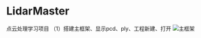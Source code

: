 # LidarMaster
点云处理学习项目
  （1）搭建主框架、显示pcd、ply、工程新建、打开
![主框架](https://user-images.githubusercontent.com/16399994/190892349-3b23618c-c582-4d11-929b-8439227d3823.png)
